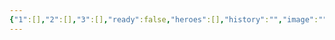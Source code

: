 ```yaml
---
{"1":[],"2":[],"3":[],"ready":false,"heroes":[],"history":"","image":"","images":[],"features":[],"appearance":[],"terms":[],"dg-publish":true,"permalink":"/tabliczy/istoricheskie-syuzhety/dzhejn-grej/","dgPassFrontmatter":true}
---
```



